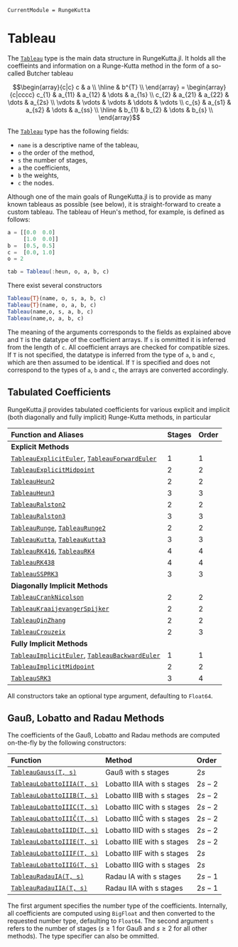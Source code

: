 ```@meta
CurrentModule = RungeKutta
```

# Tableau

The [`Tableau`](@ref) type is the main data structure in RungeKutta.jl.
It holds all the coeffieints and information on a Runge-Kutta method in the form of a so-called Butcher tableau

```math
\begin{array}{c|c}
c & a     \\
\hline
  & b^{T} \\
\end{array}
=
\begin{array}{c|cccc}
c_{1}  & a_{11} & a_{12} & \dots & a_{1s} \\
c_{2}  & a_{21} & a_{22} & \dots & a_{2s} \\
\vdots & \vdots & \vdots & \ddots & \vdots \\
c_{s}  & a_{s1} & a_{s2} & \dots & a_{ss} \\
\hline
       & b_{1}  & b_{2}  & \dots & b_{s}  \\
\end{array}
```

The [`Tableau`](@ref) type has the following fields:
- `name` is a descriptive name of the tableau,
- `o` the order of the method,
- `s` the number of stages,
- `a` the coefficients,
- `b` the weights,
- `c` the nodes.

Although one of the main goals of RungeKutta.jl is to provide as many known tableaus as possible (see below), it is straight-forward to create a custom tableau.
The tableau of Heun's method, for example, is defined as follows:
```julia
a = [[0.0  0.0]
     [1.0  0.0]]
b =  [0.5, 0.5]
c =  [0.0, 1.0]
o = 2

tab = Tableau(:heun, o, a, b, c)
```

There exist several constructors
```julia
Tableau{T}(name, o, s, a, b, c)
Tableau{T}(name, o, a, b, c)
Tableau(name,o, s, a, b, c)
Tableau(name,o, a, b, c)
```
The meaning of the arguments corresponds to the fields as explained above and `T` is the datatype of the coefficient arrays.
If `s` is ommitted it is inferred from the length of `c`. All coefficient arrays are checked for compatible sizes.
If `T` is not specified, the datatype is inferred from the type of `a`, `b` and `c`, which are then assumed to be identical.
If `T` is specified and does not correspond to the types of  `a`, `b` and `c`, the arrays are converted accordingly.


## Tabulated Coefficients

RungeKutta.jl provides tabulated coefficients for various explicit and implicit (both diagonally and fully implicit) Runge-Kutta methods, in particular

| Function and Aliases                                           | Stages | Order |
|:---------------------------------------------------------------|:-------|:------|
| **Explicit Methods**                                           |        |       |
| [`TableauExplicitEuler`](@ref), [`TableauForwardEuler`](@ref)  | 1      | 1     |
| [`TableauExplicitMidpoint`](@ref)                              | 2      | 2     |
| [`TableauHeun2`](@ref)                                         | 2      | 2     |
| [`TableauHeun3`](@ref)                                         | 3      | 3     |
| [`TableauRalston2`](@ref)                                      | 2      | 2     |
| [`TableauRalston3`](@ref)                                      | 3      | 3     |
| [`TableauRunge`](@ref), [`TableauRunge2`](@ref)                | 2      | 2     |
| [`TableauKutta`](@ref), [`TableauKutta3`](@ref)                | 3      | 3     |
| [`TableauRK416`](@ref), [`TableauRK4`](@ref)                   | 4      | 4     |
| [`TableauRK438`](@ref)                                         | 4      | 4     |
| [`TableauSSPRK3`](@ref)                                        | 3      | 3     |
| **Diagonally Implicit Methods**                                |        |       |
| [`TableauCrankNicolson`](@ref)                                 | 2      | 2     |
| [`TableauKraaijevangerSpijker`](@ref)                          | 2      | 2     |
| [`TableauQinZhang`](@ref)                                      | 2      | 2     |
| [`TableauCrouzeix`](@ref)                                      | 2      | 3     |
| **Fully Implicit Methods**                                     |        |       |
| [`TableauImplicitEuler`](@ref), [`TableauBackwardEuler`](@ref) | 1      | 1     |
| [`TableauImplicitMidpoint`](@ref)                              | 2      | 2     |
| [`TableauSRK3`](@ref)                                          | 3      | 4     |

All constructors take an optional type argument, defaulting to `Float64`.


## Gauß, Lobatto and Radau Methods

The coefficients of the Gauß, Lobatto and Radau methods are computed on-the-fly by the following constructors:

| Function                            | Method                      | Order   |
|:------------------------------------|:----------------------------|:--------|
| [`TableauGauss(T, s)`](@ref)        | Gauß with s stages          | $2s$    |
| [`TableauLobattoIIIA(T, s)`](@ref)  | Lobatto IIIA with s stages  | $2s-2$  |
| [`TableauLobattoIIIB(T, s)`](@ref)  | Lobatto IIIB with s stages  | $2s-2$  |
| [`TableauLobattoIIIC(T, s)`](@ref)  | Lobatto IIIC with s stages  | $2s-2$  |
| [`TableauLobattoIIIC̄(T, s)`](@ref)  | Lobatto IIIC̄ with s stages  | $2s-2$  |
| [`TableauLobattoIIID(T, s)`](@ref)  | Lobatto IIID with s stages  | $2s-2$  |
| [`TableauLobattoIIIE(T, s)`](@ref)  | Lobatto IIIE with s stages  | $2s-2$  |
| [`TableauLobattoIIIF(T, s)`](@ref)  | Lobatto IIIF with s stages  | $2s$    |
| [`TableauLobattoIIIG(T, s)`](@ref)  | Lobatto IIIG with s stages  | $2s$    |
| [`TableauRadauIA(T, s)`](@ref)      | Radau IA with s stages      | $2s-1$  |
| [`TableauRadauIIA(T, s)`](@ref)     | Radau IIA with s stages     | $2s-1$  |

The first argument specifies the number type of the coefficients. Internally, all coefficients are computed using `BigFloat` and then converted to the requested number type, defaulting to `Float64`.
The second argument `s` refers to the number of stages ($s \ge 1$ for Gauß and $s \ge 2$ for all other methods). The type specifier can also be ommitted.
